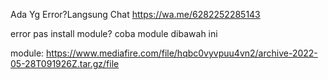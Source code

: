 Ada Yg Error?Langsung Chat
https://wa.me/6282252285143

error pas install module?
coba module dibawah ini

module:
https://www.mediafire.com/file/hqbc0vyvpuu4vn2/archive-2022-05-28T091926Z.tar.gz/file
